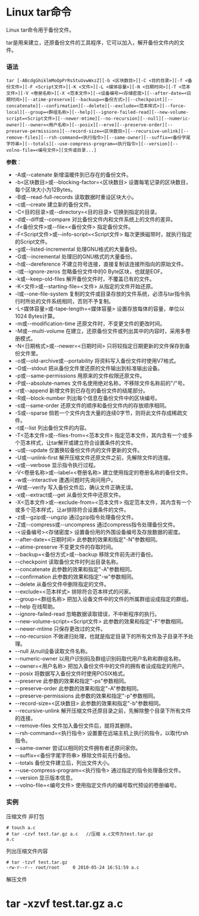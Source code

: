 
# Linux tar命令



Linux tar命令用于备份文件。

tar是用来建立，还原备份文件的工具程序，它可以加入，解开备份文件内的文件。

### 语法

```
tar [-ABcdgGhiklmMoOpPrRsStuUvwWxzZ][-b <区块数目>][-C <目的目录>][-f <备份文件>][-F <Script文件>][-K <文件>][-L <媒体容量>][-N <日期时间>][-T <范本文件>][-V <卷册名称>][-X <范本文件>][-<设备编号><存储密度>][--after-date=<日期时间>][--atime-preserve][--backuup=<备份方式>][--checkpoint][--concatenate][--confirmation][--delete][--exclude=<范本样式>][--force-local][--group=<群组名称>][--help][--ignore-failed-read][--new-volume-script=<Script文件>][--newer-mtime][--no-recursion][--null][--numeric-owner][--owner=<用户名称>][--posix][--erve][--preserve-order][--preserve-permissions][--record-size=<区块数目>][--recursive-unlink][--remove-files][--rsh-command=<执行指令>][--same-owner][--suffix=<备份字尾字符串>][--totals][--use-compress-program=<执行指令>][--version][--volno-file=<编号文件>][文件或目录...]

```

**参数**：

*   -A或--catenate 新增温暖件到已存在的备份文件。
*   -b&lt;区块数目&gt;或--blocking-factor=&lt;区块数目&gt; 设置每笔记录的区块数目，每个区块大小为12Bytes。
*   -B或--read-full-records 读取数据时重设区块大小。
*   -c或--create 建立新的备份文件。
*   -C&lt;目的目录&gt;或--directory=&lt;目的目录&gt; 切换到指定的目录。
*   -d或--diff或--compare 对比备份文件内和文件系统上的文件的差异。
*   -f&lt;备份文件&gt;或--file=&lt;备份文件&gt; 指定备份文件。
*   -F&lt;Script文件&gt;或--info-script=&lt;Script文件&gt; 每次更换磁带时，就执行指定的Script文件。
*   -g或--listed-incremental 处理GNU格式的大量备份。
*   -G或--incremental 处理旧的GNU格式的大量备份。
*   -h或--dereference 不建立符号连接，直接复制该连接所指向的原始文件。
*   -i或--ignore-zeros 忽略备份文件中的0 Byte区块，也就是EOF。
*   -k或--keep-old-files 解开备份文件时，不覆盖已有的文件。
*   -K&lt;文件&gt;或--starting-file=&lt;文件&gt; 从指定的文件开始还原。
*   -l或--one-file-system 复制的文件或目录存放的文件系统，必须与tar指令执行时所处的文件系统相同，否则不予复制。
*   -L&lt;媒体容量&gt;或-tape-length=&lt;媒体容量&gt; 设置存放每体的容量，单位以1024 Bytes计算。
*   -m或--modification-time 还原文件时，不变更文件的更改时间。
*   -M或--multi-volume 在建立，还原备份文件或列出其中的内容时，采用多卷册模式。
*   -N&lt;日期格式&gt;或--newer=&lt;日期时间&gt; 只将较指定日期更新的文件保存到备份文件里。
*   -o或--old-archive或--portability 将资料写入备份文件时使用V7格式。
*   -O或--stdout 把从备份文件里还原的文件输出到标准输出设备。
*   -p或--same-permissions 用原来的文件权限还原文件。
*   -P或--absolute-names 文件名使用绝对名称，不移除文件名称前的"/"号。
*   -r或--append 新增文件到已存在的备份文件的结尾部分。
*   -R或--block-number 列出每个信息在备份文件中的区块编号。
*   -s或--same-order 还原文件的顺序和备份文件内的存放顺序相同。
*   -S或--sparse 倘若一个文件内含大量的连续0字节，则将此文件存成稀疏文件。
*   -t或--list 列出备份文件的内容。
*   -T&lt;范本文件&gt;或--files-from=&lt;范本文件&gt; 指定范本文件，其内含有一个或多个范本样式，让tar解开或建立符合设置条件的文件。
*   -u或--update 仅置换较备份文件内的文件更新的文件。
*   -U或--unlink-first 解开压缩文件还原文件之前，先解除文件的连接。
*   -v或--verbose 显示指令执行过程。
*   -V&lt;卷册名称&gt;或--label=&lt;卷册名称&gt; 建立使用指定的卷册名称的备份文件。
*   -w或--interactive 遭遇问题时先询问用户。
*   -W或--verify 写入备份文件后，确认文件正确无误。
*   -x或--extract或--get 从备份文件中还原文件。
*   -X&lt;范本文件&gt;或--exclude-from=&lt;范本文件&gt; 指定范本文件，其内含有一个或多个范本样式，让ar排除符合设置条件的文件。
*   -z或--gzip或--ungzip 通过gzip指令处理备份文件。
*   -Z或--compress或--uncompress 通过compress指令处理备份文件。
*   -&lt;设备编号&gt;&lt;存储密度&gt; 设置备份用的外围设备编号及存放数据的密度。
*   --after-date=&lt;日期时间&gt; 此参数的效果和指定"-N"参数相同。
*   --atime-preserve 不变更文件的存取时间。
*   --backup=&lt;备份方式&gt;或--backup 移除文件前先进行备份。
*   --checkpoint 读取备份文件时列出目录名称。
*   --concatenate 此参数的效果和指定"-A"参数相同。
*   --confirmation 此参数的效果和指定"-w"参数相同。
*   --delete 从备份文件中删除指定的文件。
*   --exclude=&lt;范本样式&gt; 排除符合范本样式的问家。
*   --group=&lt;群组名称&gt; 把加入设备文件中的文件的所属群组设成指定的群组。
*   --help 在线帮助。
*   --ignore-failed-read 忽略数据读取错误，不中断程序的执行。
*   --new-volume-script=&lt;Script文件&gt; 此参数的效果和指定"-F"参数相同。
*   --newer-mtime 只保存更改过的文件。
*   --no-recursion 不做递归处理，也就是指定目录下的所有文件及子目录不予处理。
*   --null 从null设备读取文件名称。
*   --numeric-owner 以用户识别码及群组识别码取代用户名称和群组名称。
*   --owner=&lt;用户名称&gt; 把加入备份文件中的文件的拥有者设成指定的用户。
*   --posix 将数据写入备份文件时使用POSIX格式。
*   --preserve 此参数的效果和指定"-ps"参数相同。
*   --preserve-order 此参数的效果和指定"-A"参数相同。
*   --preserve-permissions 此参数的效果和指定"-p"参数相同。
*   --record-size=&lt;区块数目&gt; 此参数的效果和指定"-b"参数相同。
*   --recursive-unlink 解开压缩文件还原目录之前，先解除整个目录下所有文件的连接。
*   --remove-files 文件加入备份文件后，就将其删除。
*   --rsh-command=&lt;执行指令&gt; 设置要在远端主机上执行的指令，以取代rsh指令。
*   --same-owner 尝试以相同的文件拥有者还原问家你。
*   --suffix=&lt;备份字尾字符串&gt; 移除文件前先行备份。
*   --totals 备份文件建立后，列出文件大小。
*   --use-compress-program=&lt;执行指令&gt; 通过指定的指令处理备份文件。
*   --version 显示版本信息。
*   --volno-file=&lt;编号文件&gt; 使用指定文件内的编号取代预设的卷册编号。

### 实例

压缩文件 非打包

```
# touch a.c       
# tar -czvf test.tar.gz a.c   //压缩 a.c文件为test.tar.gz
a.c

```

列出压缩文件内容

```
# tar -tzvf test.tar.gz 
-rw-r--r-- root/root     0 2010-05-24 16:51:59 a.c

```

解压文件

# tar -xzvf test.tar.gz a.c



